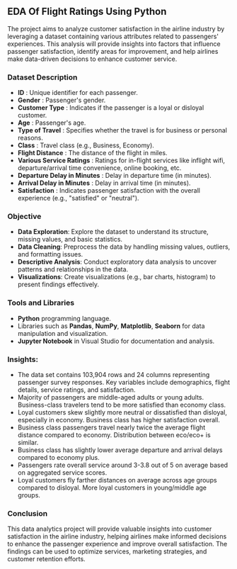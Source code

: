 ## EDA Of Flight Ratings Using Python 

The project aims to analyze customer satisfaction in the airline industry by leveraging a dataset containing various attributes related to passengers' experiences. This analysis will provide insights into factors that influence passenger satisfaction, identify areas for improvement, and help airlines make data-driven decisions to enhance customer service.

### Dataset Description
* **ID** : Unique identifier for each passenger.
* **Gender** : Passenger's gender.
* **Customer Type** : Indicates if the passenger is a loyal or disloyal customer.
* **Age** : Passenger's age.
* **Type of Travel** : Specifies whether the travel is for business or personal reasons.
* **Class** : Travel class (e.g., Business, Economy).
* **Flight Distance** : The distance of the flight in miles.
* **Various Service Ratings** : Ratings for in-flight services like inflight wifi, departure/arrival time convenience, online booking, etc.
* **Departure Delay in Minutes** : Delay in departure time (in minutes).
* **Arrival Delay in Minutes** : Delay in arrival time (in minutes).
* **Satisfaction** : Indicates passenger satisfaction with the overall experience (e.g., "satisfied" or "neutral").

### Objective
* **Data Exploration**: Explore the dataset to understand its structure, missing values, and basic statistics.
* **Data Cleaning**: Preprocess the data by handling missing values, outliers, and formatting issues.
* **Descriptive Analysis**: Conduct exploratory data analysis to uncover patterns and relationships in the data.
* **Visualizations**: Create visualizations (e.g., bar charts, histogram) to present findings effectively.

### Tools and Libraries
* **Python** programming language.
* Libraries such as **Pandas**, **NumPy**, **Matplotlib**, **Seaborn** for data manipulation and visualization.
* **Jupyter Notebook** in Visual Studio for documentation and analysis.

### Insights:
* The data set contains 103,904 rows and 24 columns representing passenger survey responses. Key variables include demographics, flight details, service ratings, and satisfaction.
* Majority of passengers are middle-aged adults or young adults. Business-class travelers tend to be more satisfied than economy class.
* Loyal customers skew slightly more neutral or dissatisfied than disloyal, especially in economy. Business class has higher satisfaction overall.
* Business class passengers travel nearly twice the average flight distance compared to economy. Distribution between eco/eco+ is similar.
* Business class has slightly lower average departure and arrival delays compared to economy plus.
* Passengers rate overall service around 3-3.8 out of 5 on average based on aggregated service scores.
* Loyal customers fly farther distances on average across age groups compared to disloyal. More loyal customers in young/middle age groups.

### Conclusion

This data analytics project will provide valuable insights into customer satisfaction in the airline industry, helping airlines make informed decisions to enhance the passenger experience and improve overall satisfaction. The findings can be used to optimize services, marketing strategies, and customer retention efforts.

